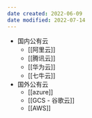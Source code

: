 ```yaml
---
date created: 2022-06-09
date modified: 2022-07-14
---
```

- 国内公有云
	- [[阿里云]]
	- [[腾讯云]]
	- [[华为云]]
	- [[七牛云]]
- 国外公有云
	- [[azure]]
	- [[GCS - 谷歌云]]
	- [[AWS]]
